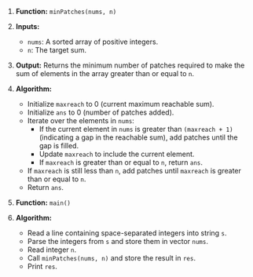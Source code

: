 1. **Function:** `minPatches(nums, n)`
2. **Inputs:**
   - `nums`: A sorted array of positive integers.
   - `n`: The target sum.
3. **Output:** Returns the minimum number of patches required to make the sum of elements in the array greater than or equal to `n`.
4. **Algorithm:**

   - Initialize `maxreach` to 0 (current maximum reachable sum).
   - Initialize `ans` to 0 (number of patches added).
   - Iterate over the elements in `nums`:
     - If the current element in `nums` is greater than `(maxreach + 1)` (indicating a gap in the reachable sum), add patches until the gap is filled.
     - Update `maxreach` to include the current element.
     - If `maxreach` is greater than or equal to `n`, return `ans`.
   - If `maxreach` is still less than `n`, add patches until `maxreach` is greater than or equal to `n`.
   - Return `ans`.

5. **Function:** `main()`
6. **Algorithm:**
   - Read a line containing space-separated integers into string `s`.
   - Parse the integers from `s` and store them in vector `nums`.
   - Read integer `n`.
   - Call `minPatches(nums, n)` and store the result in `res`.
   - Print `res`.